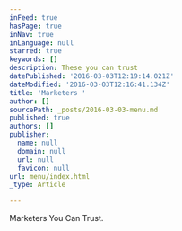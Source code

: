 ```yaml
---
inFeed: true
hasPage: true
inNav: true
inLanguage: null
starred: true
keywords: []
description: These you can trust
datePublished: '2016-03-03T12:19:14.021Z'
dateModified: '2016-03-03T12:16:41.134Z'
title: 'Marketers '
author: []
sourcePath: _posts/2016-03-03-menu.md
published: true
authors: []
publisher:
  name: null
  domain: null
  url: null
  favicon: null
url: menu/index.html
_type: Article

---
```

Marketers You Can Trust.